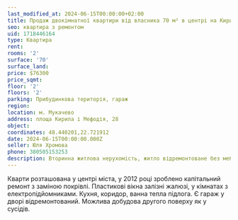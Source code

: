 ```yaml
---
last_modified_at: 2024-06-15T00:00:00+02:00
title: Продаж двокімнатної квартири від власника 70 м² в центрі на Кирила і Мефодія
seo: квартира з ремонтом
uid: 1718446164
type: Квартира
rent:
rooms: '2'
surface: '70'
surface_land:
price: $76300
price_sqmt:
floor: '2'
floors: '2'
parking: Прибудинкова територія, гараж
region:
location: м. Мукачево
address: площа Кирила і Мефодія, 28
object:
coordinates: 48.440201,22.721912
date: 2024-06-15T00:00:00.000Z
seller: Юля Хромова
phone: 380505153253
description: Вторинна житлова нерухомість, житло відремонтоване без меблів, придатне для проживання
---
```


Кварти розташована у центрі міста, у 2012 році зроблено капітальний ремонт з заміною покрівлі. Пластикові вікна залізні жалюзі, у кімнатах з електропідйомниками. Кухня, коридор, ванна тепла підлога. Є гараж у дворі відремонтований. Можлива добудова другого поверху як у сусідів.

